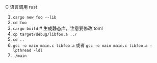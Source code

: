 C 语言调用 rust
1. `cargo new foo --lib`
2. `cd foo`
3. `cargo build`  # 生成静态库，注意要修改 toml
4. `cp target/debug/libfoo.a ../`
5. `cd ..`
6. `gcc -o main main.c libfoo.a` 或者 `gcc -o main main.c libfoo.a -lpthread -ldl`
7. `./main`

